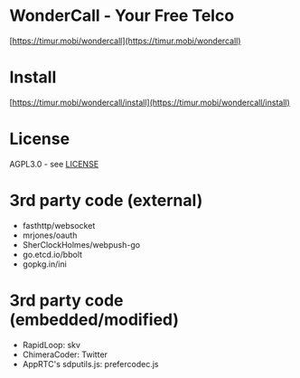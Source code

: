 # WonderCall - Your Free Telco

[https://timur.mobi/wondercall](https://timur.mobi/wondercall)

# Install

[https://timur.mobi/wondercall/install](https://timur.mobi/wondercall/install)

# License

AGPL3.0 - see [LICENSE](LICENSE)

# 3rd party code (external)

- fasthttp/websocket
- mrjones/oauth
- SherClockHolmes/webpush-go
- go.etcd.io/bbolt
- gopkg.in/ini

# 3rd party code (embedded/modified)

- RapidLoop: skv
- ChimeraCoder: Twitter
- AppRTC's sdputils.js: prefercodec.js


